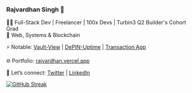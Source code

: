 ### Rajvardhan Singh 🍉

👨‍💻 Full-Stack Dev | Freelancer | 100x Devs  | Turbin3 Q2 Builder's Cohort Grad   
🚀 Web, Systems & Blockchain  

⚡ Notable:  [Vault-View](https://github.com/0xRajvardhan/VaultView) | [DePIN-Uptime](https://github.com/0xRajvardhan/DePIN-Uptime) | [Transaction App](https://github.com/0xRajvardhan/transaction-App)  

🌐 Portfolio: [rajvardhan.vercel.app](https://rajvardhan.vercel.app)

💬 Let’s connect: [Twitter](https://twitter.com/rajvardhansd) | [LinkedIn](https://www.linkedin.com/in/rajvardhan-singh-dodiya)  


[![GitHub Streak](https://streak-stats.demolab.com?user=0xRajvardhan&theme=highcontrast&hide_border=true&border_radius=5)](https://git.io/streak-stats)
